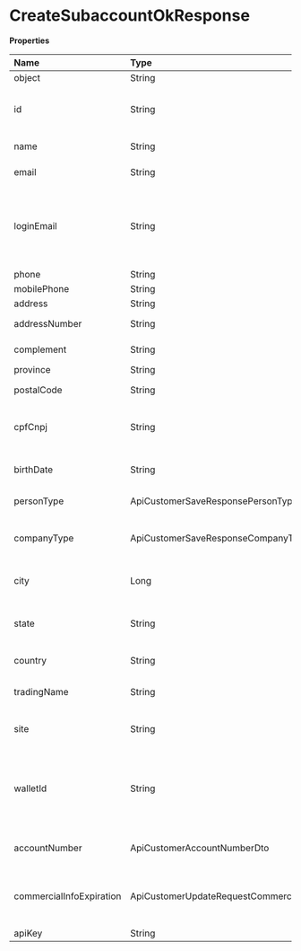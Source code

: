 # CreateSubaccountOkResponse

**Properties**

| Name                     | Type                                                        | Required | Description                                                                    |
| :----------------------- | :---------------------------------------------------------- | :------- | :----------------------------------------------------------------------------- |
| object                   | String                                                      | ❌       | Object type                                                                    |
| id                       | String                                                      | ❌       | Unique subaccount identifier in Asaas                                          |
| name                     | String                                                      | ❌       | Subaccount name                                                                |
| email                    | String                                                      | ❌       | Subaccount email                                                               |
| loginEmail               | String                                                      | ❌       | Email for subaccount login, if not provided, the subaccount email will be used |
| phone                    | String                                                      | ❌       | Telephone                                                                      |
| mobilePhone              | String                                                      | ❌       | Cellphone                                                                      |
| address                  | String                                                      | ❌       | Public place                                                                   |
| addressNumber            | String                                                      | ❌       | Address number                                                                 |
| complement               | String                                                      | ❌       | Address complement                                                             |
| province                 | String                                                      | ❌       | Neighborhood                                                                   |
| postalCode               | String                                                      | ❌       | Address zip code                                                               |
| cpfCnpj                  | String                                                      | ❌       | CPF or CNPJ of the subaccount owner                                            |
| birthDate                | String                                                      | ❌       | Date of birth (only for Individuals)                                           |
| personType               | ApiCustomerSaveResponsePersonType                           | ❌       | Kind of person                                                                 |
| companyType              | ApiCustomerSaveResponseCompanyType                          | ❌       | Type of company (only when Legal Entity)                                       |
| city                     | Long                                                        | ❌       | Unique city identifier in Asaas                                                |
| state                    | String                                                      | ❌       | State abbreviation (SP, RJ, SC, ...)                                           |
| country                  | String                                                      | ❌       | Country (Fixed Brazil)                                                         |
| tradingName              | String                                                      | ❌       | Display name (auto-populated)                                                  |
| site                     | String                                                      | ❌       | Url reffered to the subaccount                                                 |
| walletId                 | String                                                      | ❌       | Unique wallet identifier to split charges or transfer between Asaas accounts   |
| accountNumber            | ApiCustomerAccountNumberDto                                 | ❌       | Subaccount number in Asaas                                                     |
| commercialInfoExpiration | ApiCustomerUpdateRequestCommercialInfoExpirationResponseDto | ❌       | Information about the expiration of commercial data                            |
| apiKey                   | String                                                      | ❌       | API key                                                                        |

<!-- This file was generated by liblab | https://liblab.com/ -->
